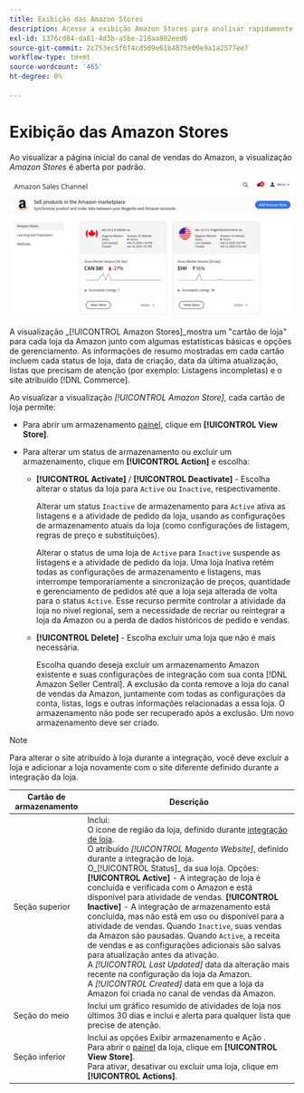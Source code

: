 ```yaml
---
title: Exibição das Amazon Stores
description: Acesse a exibição Amazon Stores para analisar rapidamente as estatísticas básicas de cada loja da Amazon e as opções de gerenciamento de acesso.
exl-id: 1376cd84-da81-4d3b-a5be-218aa802eed6
source-git-commit: 2c753ec5f6f4cd509e61b4875e09e9a1a2577ee7
workflow-type: tm+mt
source-wordcount: '465'
ht-degree: 0%

---
```


# Exibição das Amazon Stores

Ao visualizar a página inicial do canal de vendas do Amazon, a visualização _Amazon Stores_ é aberta por padrão.

![Exibição das Amazon Stores](assets/amazon-sales-channel-home-tabs.png)

A visualização _[!UICONTROL Amazon Stores]_mostra um &quot;cartão de loja&quot; para cada loja da Amazon junto com algumas estatísticas básicas e opções de gerenciamento. As informações de resumo mostradas em cada cartão incluem cada status de loja, data de criação, data da última atualização, listas que precisam de atenção (por exemplo: Listagens incompletas) e o site atribuído [!DNL Commerce].

Ao visualizar a visualização _[!UICONTROL Amazon Store]_, cada cartão de loja permite:

- Para abrir um armazenamento [painel](./amazon-store-dashboard.md), clique em **[!UICONTROL View Store]**.

- Para alterar um status de armazenamento ou excluir um armazenamento, clique em **[!UICONTROL Action]** e escolha:

   - **[!UICONTROL Activate]** /  **[!UICONTROL Deactivate]**  - Escolha alterar o status da loja para  `Active` ou  `Inactive`, respectivamente.

      Alterar um status `Inactive` de armazenamento para `Active` ativa as listagens e a atividade de pedido da loja, usando as configurações de armazenamento atuais da loja (como configurações de listagem, regras de preço e substituições).

      Alterar o status de uma loja de `Active` para `Inactive` suspende as listagens e a atividade de pedido da loja. Uma loja Inativa retém todas as configurações de armazenamento e listagens, mas interrompe temporariamente a sincronização de preços, quantidade e gerenciamento de pedidos até que a loja seja alterada de volta para o status `Active`. Esse recurso permite controlar a atividade da loja no nível regional, sem a necessidade de recriar ou reintegrar a loja da Amazon ou a perda de dados históricos de pedido e vendas.

   - **[!UICONTROL Delete]** - Escolha excluir uma loja que não é mais necessária.

      Escolha quando deseja excluir um armazenamento Amazon existente e suas configurações de integração com sua conta [!DNL Amazon Seller Central]. A exclusão da conta remove a loja do canal de vendas da Amazon, juntamente com todas as configurações da conta, listas, logs e outras informações relacionadas a essa loja. O armazenamento não pode ser recuperado após a exclusão. Um novo armazenamento deve ser criado.

>[!NOTE]
>Para alterar o site atribuído à loja durante a integração, você deve excluir a loja e adicionar a loja novamente com o site diferente definido durante a integração da loja.

| Cartão de armazenamento | Descrição |
|--- |--- |
| Seção superior | Inclui: <br>O ícone de região da loja, definido durante [integração de loja](./store-integration.md).<br> O atribuído  _[!UICONTROL Magento Website]_, definido durante a integração de loja.<br>O_[!UICONTROL Status]_ da sua loja. Opções: **[!UICONTROL Active]** - A integração de loja é concluída e verificada com o Amazon e está disponível para atividade de vendas. **[!UICONTROL Inactive]** - A integração de armazenamento está concluída, mas não está em uso ou disponível para a atividade de vendas. Quando `Inactive`, suas vendas da Amazon são pausadas. Quando `Active`, a receita de vendas e as configurações adicionais são salvas para atualização antes da ativação.<br>A  *[!UICONTROL Last Updated]* data da alteração mais recente na configuração da loja da Amazon.<br>A  *[!UICONTROL Created]* data em que a loja da Amazon foi criada no canal de vendas da Amazon. |
| Seção do meio | Inclui um gráfico resumido de atividades de loja nos últimos 30 dias e inclui e alerta para qualquer lista que precise de atenção. |
| Seção inferior | Inclui as opções Exibir armazenamento e Ação .<br>Para abrir o  [painel](./amazon-store-dashboard.md) da loja, clique em  **[!UICONTROL View Store]**.<br>Para ativar, desativar ou excluir uma loja, clique em  **[!UICONTROL Actions]**. |
